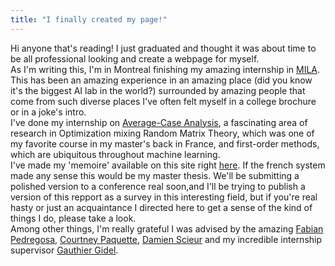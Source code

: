 ```yaml
---
title: "I finally created my page!"
---
```


Hi anyone that's reading! I just graduated and thought it was about time to be all professional looking and create a webpage for myself.  
As I'm writing this, I'm in Montreal finishing my amazing internship in [MILA](https://mila.quebec/en/). This has been an amazing experience in an amazing place (did you know it's the biggest AI lab in the world?) surrounded by amazing people that come from such diverse places I've often felt myself in a college brochure or in a joke's intro.  
I've done my internship on [Average-Case Analysis](https://arxiv.org/pdf/2002.04756), a fascinating area of research in Optimization mixing Random Matrix Theory, which was one of my favorite course in my master's back in France, and first-order methods, which are ubiquitous throughout machine learning.  
I've made my 'memoire' available on this site right [here](http://leonardocunha2107.github.io/files/Rapport_de_Stage.pdf). If the french system made any sense this would be my master thesis. We'll be submitting a polished version  to a conference real soon,and I'll be trying to publish a version of this repport as a survey in this interesting field, but if you're real hasty or just an acquaintance I directed here to get a sense of the kind of things I do, please take a look.    
Among other things, I'm really grateful I was advised by the amazing [Fabian Pedregosa](http://fa.bianp.net/pages/about.html), [Courtney Paquette](https://cypaquette.github.io/), [Damien Scieur](https://scholar.google.fr/citations?user=hNscQzgAAAAJ&hl=fr) and my incredible internship supervisor [Gauthier Gidel](gauthiergidel.github.io).